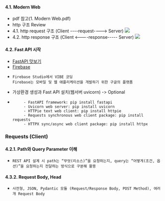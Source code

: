 #### 4.1. Modern Web
- pdf 참고(1. Modern Web.pdf)
- http 구조 Review
- 4.1. http request 구조 (Client ----request----> Server)
![](https://blog.kakaocdn.net/dna/bUk1MH/btqD9Nwa5bh/AAAAAAAAAAAAAAAAAAAAAHzhVOCLZG0zt7QsnMifVgZPSZI5_n7VfcjEdRimpyAK/img.png?credential=yqXZFxpELC7KVnFOS48ylbz2pIh7yKj8&expires=1759244399&allow_ip=&allow_referer=&signature=CLilKKunbdDDtC1W6SJJRWEZ1Nw%3D)
- 4.2. http response 구조 (Client <----response----- Server)
![](https://blog.kakaocdn.net/dna/B1ncV/btsEWyvMlHw/AAAAAAAAAAAAAAAAAAAAAL45lRSwnfiECq9bA3maLS9bNvJKyTAdK1qRYhj5CdIk/img.png?credential=yqXZFxpELC7KVnFOS48ylbz2pIh7yKj8&expires=1759244399&allow_ip=&allow_referer=&signature=4W7bFYDbL3y%2BtTjTYJAu2voD%2F2Y%3D)

#### 4.2. Fast API 시작
- [FastAPI 맛보기](https://fastapi.tiangolo.com/ko/)
- [Firebase](https://www.youtube.com/watch?v=A1Ix7xzjtkM)
-     Firebase Studio에서 VIBE 코딩
      Firebase는 모바일 및 웹 애플리케이션을 개발하기 위한 구글의 플랫폼
- 가상환경 생성과 Fast API 설치(웹서버 uvicorn) -> Optional
-          - FastAPI framework: pip install fastapi
           - Uvicorn web server: pip install uvicorn
           - HTTPie text web client: pip install httpie
           - Requests synchronous web client package: pip install requests
           - HTTPX sync/async web client package: pip install httpx
### Requests (Client)
#### 4.2.1.  Path와 Query Parameter 이해
-     REST API 설계 시 path는 “무엇(리소스)”을 요청하는지, query는 “어떻게(조건, 옵션)”을 요청하는지 전달하는 방식으로 구분해 활용
#### 4.3.2.  Request Body, Head
-     사전형, JSON, Pydantic 모듈 (Request/Response Body, POST Method), 여러 개 Request Body
